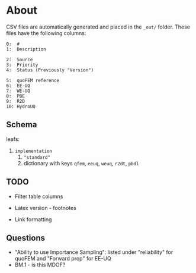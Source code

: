 # About

CSV files are automatically generated and placed in the `_out/` folder. These files have the following columns:


```
0:  #
1:  Description

2:  Source
3:  Priority
4:  Status (Previously "Version")

5:  quoFEM reference
6:  EE-UQ
7:  WE-UQ
8:  PBE
9:  R2D
10: HydroUQ
```


## Schema

leafs:

1. `implementation`
	1. `"standard"`
	2. dictionary with keys `qfem`, `eeuq`, `weuq`, `r2dt`, `pbdl`



## TODO

- Filter table columns
- Latex version - footnotes

- Link formatting

## Questions

- "Ability to use Importance Sampling": listed under "reliability" for quoFEM and "Forward prop" for EE-UQ
- BM.1 - is this MDOF?



